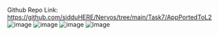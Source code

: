 Github Repo Link: https://github.com/sidduHERE/Nervos/tree/main/Task7/AppPortedToL2
![image](https://user-images.githubusercontent.com/16389642/128624396-73c5a1bf-ba76-4791-bdfb-8dba8f9c00ce.png)
![image](https://user-images.githubusercontent.com/16389642/128624409-df806357-07e2-474c-9e3a-18956bfd025f.png)
![image](https://user-images.githubusercontent.com/16389642/128624432-46742c58-3fec-4371-a676-1bbf598569b9.png)
![image](https://user-images.githubusercontent.com/16389642/128624488-e3a8572c-c370-4b4a-bf6d-74a1a09dcf91.png)
